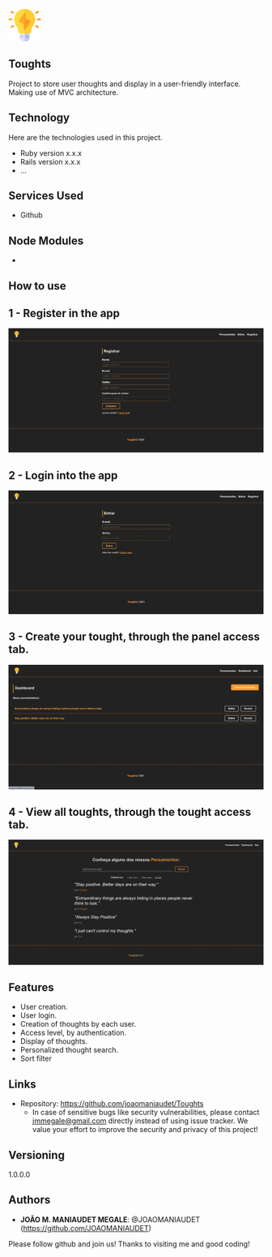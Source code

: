 
![Logo of the project](https://raw.githubusercontent.com/joaomaniaudet/Toughts/main/public/readme_images/logo.png)
 
## Toughts
 
Project to store user thoughts and display in a user-friendly interface. Making use of MVC architecture.
 
 
## Technology 
 
Here are the technologies used in this project.
 
* Ruby version  x.x.x
* Rails version x.x.x
* ...
 
 
## Services Used
 
* Github
 
## Node Modules

* 
  
## How to use
 
## 1 - Register in the app
![register screen](https://raw.githubusercontent.com/joaomaniaudet/Toughts/main/public/readme_images/img_4.JPG)
 
## 2 - Login into the app
![Login screen](https://raw.githubusercontent.com/joaomaniaudet/Toughts/main/public/readme_images/img_3.JPG)
 
 ## 3 - Create your tought, through the panel access tab. 
 ![dashboard screen](https://raw.githubusercontent.com/joaomaniaudet/Toughts/main/public/readme_images/img_5.JPG)

 ## 4 - View all toughts, through the tought access tab. 
 ![tought screen]( https://raw.githubusercontent.com/joaomaniaudet/Toughts/main/public/readme_images/img_1.JPG)

 

## Features
 
 - User creation.
 - User login.
 - Creation of thoughts by each user.
 - Access level, by authentication.
 - Display of thoughts.
 - Personalized thought search.
 - Sort filter
 
## Links

  - Repository: https://github.com/joaomaniaudet/Toughts
    - In case of sensitive bugs like security vulnerabilities, please contact
      jmmegale@gmail.com directly instead of using issue tracker. We value your effort
      to improve the security and privacy of this project!
 
 
## Versioning
 
1.0.0.0
 
 
## Authors
 

* **JOÃO M. MANIAUDET MEGALE**: @JOAOMANIAUDET (https://github.com/JOAOMANIAUDET)
 
 
Please follow github and join us!
Thanks to visiting me and good coding!
